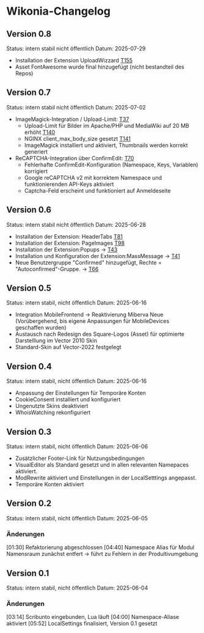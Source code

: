 # Wikonia-Changelog

## Version 0.8
Status: intern stabil nicht öffentlich
Datum: 2025-07-29
* Installation der Extension UploadWizzard [T155](https://phorge.wikonia.net/T115)
* Asset FontAwesome wurde final hinzugefügt (nicht bestandteil des Repos)

## Version 0.7
Status: intern stabil nicht öffentlich
Datum: 2025-07-02

* ImageMagick-Integration / Upload-Limit: [T37](https://phorge.wikonia.net/T37)
  * Upload-Limit für Bilder im Apache/PHP und MediaWiki auf 20 MB erhöht [T140](https://phorge.wikonia.net/T140)
  * NGINX client_max_body_size gesetzt [T141](https://phorge.wikonia.net/T141)
  * ImageMagick installiert und aktiviert, Thumbnails werden korrekt generiert
* ReCAPTCHA-Integration über ConfirmEdit: [T70](https://phorge.wikonia.net/T70)
  * Fehlerhafte ConfirmEdit-Konfiguration (Namespace, Keys, Variablen) korrigiert
  * Google reCAPTCHA v2 mit korrektem Namespace und funktionierenden API-Keys aktiviert
  * Captcha-Feld erscheint und funktioniert auf Anmeldeseite

## Version 0.6
Status: intern stabil nicht öffentlich
Datum: 2025-06-28
* Installation der Extension: HeaderTabs [T81](https://phorge.wikonia.net/T81)
* Installation der Extension: PageImages [T98](https://phorge.wikonia.net/T98)
* Installation der Extension:Popups -> [T43](https://phorge.wikonia.net/T43)
* Installation und Konfiguration der Extension:MassMessage -> [T41](https://phorge.wikonia.net/T41)
* Neue Benutzergruppe "Confirmed" hinzugefügt, Rechte = "Autoconfirmed"-Gruppe. -> [T66](https://phorge.wikonia.net/T66)

## Version 0.5
Status: intern stabil, nicht öffentlich
Datum: 2025-06-16
* Integration MobileFrontend -> Reaktivierung Miberva Neue (Vorübergehend, bis eigene Anpassungen für MobileDevices geschaffen wurden)
* Austausch nach Redesign des Square-Logos (Asset) für optimierte Darstelllung im Vector 2010 Skin
* Standard-Skin auf Vector-2022 festgelegt

## Version 0.4
Status: intern stabil, nicht öffentlich
Datum: 2025-06-16
* Anpassung der Einstellungen für Temporäre Konten
* CookieConsent installiert und konfiguriert
* Ungenutzte Skins deaktiviert
* WhoisWatching rekonfiguriert

## Version 0.3
Status: intern stabil, nicht öffentlich
Datum: 2025-06-06
* Zusätzlicher Footer-Link für Nutzungsbedingungen
* VisualEditor als Standard gesetzt und in allen relevanten Namepaces aktiviert.
* ModRewrite aktiviert und Einstellungen in der LocalSetttings angepasst.
* Temporäre Konten aktiviert


## Version 0.2
Status: intern stabil, nicht öffentlich
Datum: 2025-06-05

### Änderungen
[01:30] Refaktorierung abgeschlossen
[04:40] Namespace Alias für Modul Namensraum zunächst entfert -> führt zu Fehlern in der Produltivumgebung



## Version 0.1
Status: intern stabil, nicht öffentlich
Datum: 2025-06-04

### Änderungen
[03:14] Scribunto eingebunden, Lua läuft
[04:00] Namespace-Aliase aktiviert
[05:52] LocalSettings finalisiert, Version 0.1 gesetzt
